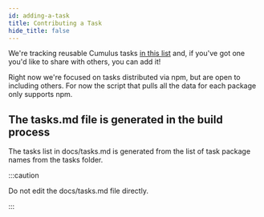 ```yaml
---
id: adding-a-task
title: Contributing a Task
hide_title: false
---
```


We're tracking reusable Cumulus tasks [in this list](tasks.md) and, if you've got one you'd like to share with others, you can add it!

Right now we're focused on tasks distributed via npm, but are open to including others. For now the script that pulls all the data for each package only supports npm.

## The tasks.md file is generated in the build process

The tasks list in docs/tasks.md is generated from the list of task package names from the tasks folder.

:::caution

Do not edit the docs/tasks.md file directly.

:::
